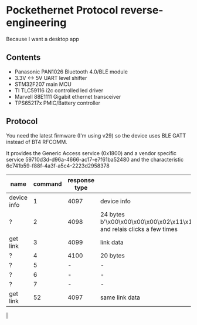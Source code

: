 # Pockethernet Protocol reverse-engineering

Because I want a desktop app

## Contents

* Panasonic PAN1026 Bluetooth 4.0/BLE module
* 3.3V <-> 5V UART level shifter
* STM32F207 main MCU
* TI TLC59116 i2c controlled led driver
* Marvell 88E1111 Gigabit ethernet transceiver
* TPS65217x PMIC/Battery controller

## Protocol

You need the latest firmware (I'm using v29) so the device uses BLE GATT instead of BT4 RFCOMM. 

It provides the Generic Access service (0x1800) and a vendor specific service 59710d3d-d96a-4666-ac17-e7f61ba52480 and
the characteristic 6c741b59-f88f-4a3f-a5c4-2223d2958378

| name | command | response type | details |
| --- | --- | --- | --- |
| device info | 1 | 4097 | device info |
| ?        | 2 | 4098 | 24 bytes b'\x00\x00\x00\x00\x02\x11\x11\x11\x00\x00\x00\x00\x00\x00\x00\x00\x00\x0c\x00\x0c\x00\x0c\x00\x0c' and relais clicks a few times |
| get link | 3 | 4099 |link data |
| ?        | 4 | 4100 | 20 bytes |
| ?        | 5 | - | - |
| ?        | 6 | - | - |
| ?        | 7 | - | - |
| get link | 52 | 4097 |same link data |
| 